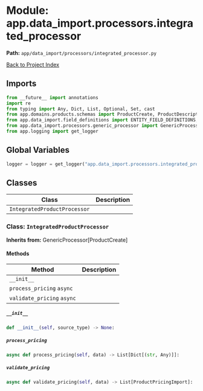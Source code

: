 # Module: app.data_import.processors.integrated_processor

**Path:** `app/data_import/processors/integrated_processor.py`

[Back to Project Index](../../../../index.md)

## Imports
```python
from __future__ import annotations
import re
from typing import Any, Dict, List, Optional, Set, cast
from app.domains.products.schemas import ProductCreate, ProductDescriptionCreate, ProductMarketingCreate, ProductPricingImport
from app.data_import.field_definitions import ENTITY_FIELD_DEFINITIONS, COMPLEX_FIELD_MAPPINGS, ExternalFieldInfo
from app.data_import.processors.generic_processor import GenericProcessor
from app.logging import get_logger
```

## Global Variables
```python
logger = logger = get_logger("app.data_import.processors.integrated_processor")
```

## Classes

| Class | Description |
| --- | --- |
| `IntegratedProductProcessor` |  |

### Class: `IntegratedProductProcessor`
**Inherits from:** GenericProcessor[ProductCreate]

#### Methods

| Method | Description |
| --- | --- |
| `__init__` |  |
| `process_pricing` `async` |  |
| `validate_pricing` `async` |  |

##### `__init__`
```python
def __init__(self, source_type) -> None:
```

##### `process_pricing`
```python
async def process_pricing(self, data) -> List[Dict[(str, Any)]]:
```

##### `validate_pricing`
```python
async def validate_pricing(self, data) -> List[ProductPricingImport]:
```
